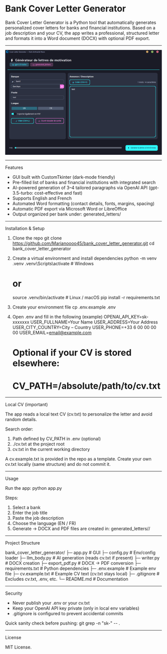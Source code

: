 # Bank Cover Letter Generator

Bank Cover Letter Generator is a Python tool that automatically generates personalized cover letters for banks and financial institutions. Based on a job description and your CV, the app writes a professional, structured letter and formats it into a Word document (DOCX) with optional PDF export.

--------------------------------------------------------------------------------

![Interface – Dark Mode](docs/screenshot-ui.png)

--------------------------------------------------------------------------------

Features
- GUI built with CustomTkinter (dark-mode friendly)
- Pre-filled list of banks and financial institutions with integrated search
- AI-powered generation of 3–4 tailored paragraphs via OpenAI API (gpt-3.5-turbo: cost-effective and fast)
- Supports English and French
- Automated Word formatting (contact details, fonts, margins, spacing)
- Automatic PDF export via Microsoft Word or LibreOffice
- Output organized per bank under: generated_letters/

--------------------------------------------------------------------------------

Installation & Setup

1) Clone the repo
   git clone https://github.com/Marianoooo45/bank_cover_letter_generator.git
   cd bank_cover_letter_generator

2) Create a virtual environment and install dependencies
   python -m venv .venv
   .venv\Scripts\activate          # Windows
   # or
   source .venv/bin/activate       # Linux / macOS
   pip install -r requirements.txt

3) Create your environment file
   cp .env.example .env

4) Open .env and fill in the following (example)
   OPENAI_API_KEY=sk-xxxxxxx
   USER_FULLNAME=Your Name
   USER_ADDRESS=Your Address
   USER_CITY_COUNTRY=City – Country
   USER_PHONE=+33 6 00 00 00 00
   USER_EMAIL=email@example.com
   # Optional if your CV is stored elsewhere:
   # CV_PATH=/absolute/path/to/cv.txt

--------------------------------------------------------------------------------

Local CV (important)

The app reads a local text CV (cv.txt) to personalize the letter and avoid random details.

Search order:
  1. Path defined by CV_PATH in .env (optional)
  2. ./cv.txt at the project root
  3. cv.txt in the current working directory

A cv.example.txt is provided in the repo as a template. Create your own cv.txt locally (same structure) and do not commit it.

--------------------------------------------------------------------------------

Usage

Run the app:
  python app.py

Steps:
  1. Select a bank
  2. Enter the job title
  3. Paste the job description
  4. Choose the language (EN / FR)
  5. Generate → DOCX and PDF files are created in:
       generated_letters/<BankName>/

--------------------------------------------------------------------------------

Project Structure

bank_cover_letter_generator/
├─ app.py              # GUI
├─ config.py           # Env/config loader
├─ llm_body.py         # AI generation (reads cv.txt if present)
├─ writer.py           # DOCX creation
├─ export_pdf.py       # DOCX → PDF conversion
├─ requirements.txt    # Python dependencies
├─ .env.example        # Example env file
├─ cv.example.txt      # Example CV text (cv.txt stays local)
├─ .gitignore          # Excludes cv.txt, .env, etc.
└─ README.md           # Documentation

--------------------------------------------------------------------------------

Security

- Never publish your .env or your cv.txt
- Keep your OpenAI API key private (only in local env variables)
- .gitignore is configured to prevent accidental commits

Quick sanity check before pushing:
  git grep -n "sk-" -- .

--------------------------------------------------------------------------------

License

MIT License.
